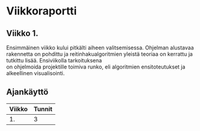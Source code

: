 # Viikkoraportti 

## Viikko 1. 

Ensimmäinen viikko kului pitkälti aiheen valitsemisessa. Ohjelman alustavaa rakennetta on pohdittu 
ja reitinhakualgoritmien yleistä teoriaa on kerrattu ja tutkittu lisää. Ensiviikolla tarkoituksena  
on ohjelmoida projektille toimiva runko, eli algoritmien ensitoteutukset ja alkeellinen visualisointi.

## Ajankäyttö

| Viikko | Tunnit |
|--- | --- |
| 1. | 3 |